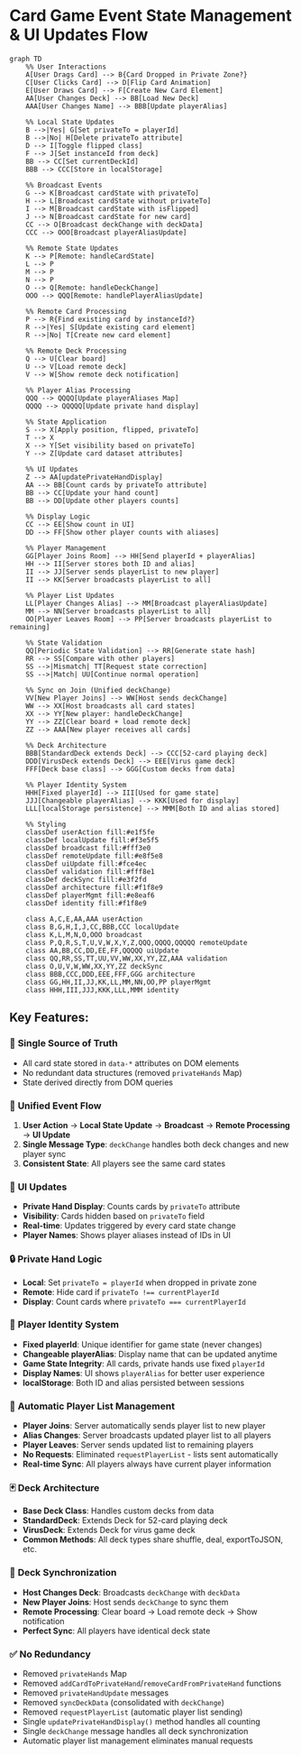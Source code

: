 # Card Game Event State Management & UI Updates Flow

```mermaid
graph TD
    %% User Interactions
    A[User Drags Card] --> B{Card Dropped in Private Zone?}
    C[User Clicks Card] --> D[Flip Card Animation]
    E[User Draws Card] --> F[Create New Card Element]
    AA[User Changes Deck] --> BB[Load New Deck]
    AAA[User Changes Name] --> BBB[Update playerAlias]
    
    %% Local State Updates
    B -->|Yes| G[Set privateTo = playerId]
    B -->|No| H[Delete privateTo attribute]
    D --> I[Toggle flipped class]
    F --> J[Set instanceId from deck]
    BB --> CC[Set currentDeckId]
    BBB --> CCC[Store in localStorage]
    
    %% Broadcast Events
    G --> K[Broadcast cardState with privateTo]
    H --> L[Broadcast cardState without privateTo]
    I --> M[Broadcast cardState with isFlipped]
    J --> N[Broadcast cardState for new card]
    CC --> O[Broadcast deckChange with deckData]
    CCC --> OOO[Broadcast playerAliasUpdate]
    
    %% Remote State Updates
    K --> P[Remote: handleCardState]
    L --> P
    M --> P
    N --> P
    O --> Q[Remote: handleDeckChange]
    OOO --> QQQ[Remote: handlePlayerAliasUpdate]
    
    %% Remote Card Processing
    P --> R{Find existing card by instanceId?}
    R -->|Yes| S[Update existing card element]
    R -->|No| T[Create new card element]
    
    %% Remote Deck Processing
    Q --> U[Clear board]
    U --> V[Load remote deck]
    V --> W[Show remote deck notification]
    
    %% Player Alias Processing
    QQQ --> QQQQ[Update playerAliases Map]
    QQQQ --> QQQQQ[Update private hand display]
    
    %% State Application
    S --> X[Apply position, flipped, privateTo]
    T --> X
    X --> Y[Set visibility based on privateTo]
    Y --> Z[Update card dataset attributes]
    
    %% UI Updates
    Z --> AA[updatePrivateHandDisplay]
    AA --> BB[Count cards by privateTo attribute]
    BB --> CC[Update your hand count]
    BB --> DD[Update other players counts]
    
    %% Display Logic
    CC --> EE[Show count in UI]
    DD --> FF[Show other player counts with aliases]
    
    %% Player Management
    GG[Player Joins Room] --> HH[Send playerId + playerAlias]
    HH --> II[Server stores both ID and alias]
    II --> JJ[Server sends playerList to new player]
    II --> KK[Server broadcasts playerList to all]
    
    %% Player List Updates
    LL[Player Changes Alias] --> MM[Broadcast playerAliasUpdate]
    MM --> NN[Server broadcasts playerList to all]
    OO[Player Leaves Room] --> PP[Server broadcasts playerList to remaining]
    
    %% State Validation
    QQ[Periodic State Validation] --> RR[Generate state hash]
    RR --> SS[Compare with other players]
    SS -->|Mismatch| TT[Request state correction]
    SS -->|Match| UU[Continue normal operation]
    
    %% Sync on Join (Unified deckChange)
    VV[New Player Joins] --> WW[Host sends deckChange]
    WW --> XX[Host broadcasts all card states]
    XX --> YY[New player: handleDeckChange]
    YY --> ZZ[Clear board + load remote deck]
    ZZ --> AAA[New player receives all cards]
    
    %% Deck Architecture
    BBB[StandardDeck extends Deck] --> CCC[52-card playing deck]
    DDD[VirusDeck extends Deck] --> EEE[Virus game deck]
    FFF[Deck base class] --> GGG[Custom decks from data]
    
    %% Player Identity System
    HHH[Fixed playerId] --> III[Used for game state]
    JJJ[Changeable playerAlias] --> KKK[Used for display]
    LLL[localStorage persistence] --> MMM[Both ID and alias stored]
    
    %% Styling
    classDef userAction fill:#e1f5fe
    classDef localUpdate fill:#f3e5f5
    classDef broadcast fill:#fff3e0
    classDef remoteUpdate fill:#e8f5e8
    classDef uiUpdate fill:#fce4ec
    classDef validation fill:#fff8e1
    classDef deckSync fill:#e3f2fd
    classDef architecture fill:#f1f8e9
    classDef playerMgmt fill:#e8eaf6
    classDef identity fill:#f1f8e9
    
    class A,C,E,AA,AAA userAction
    class B,G,H,I,J,CC,BBB,CCC localUpdate
    class K,L,M,N,O,OOO broadcast
    class P,Q,R,S,T,U,V,W,X,Y,Z,QQQ,QQQQ,QQQQQ remoteUpdate
    class AA,BB,CC,DD,EE,FF,QQQQQ uiUpdate
    class QQ,RR,SS,TT,UU,VV,WW,XX,YY,ZZ,AAA validation
    class O,U,V,W,WW,XX,YY,ZZ deckSync
    class BBB,CCC,DDD,EEE,FFF,GGG architecture
    class GG,HH,II,JJ,KK,LL,MM,NN,OO,PP playerMgmt
    class HHH,III,JJJ,KKK,LLL,MMM identity
```

## Key Features:

### 🎯 **Single Source of Truth**
- All card state stored in `data-*` attributes on DOM elements
- No redundant data structures (removed `privateHands` Map)
- State derived directly from DOM queries

### 🔄 **Unified Event Flow**
1. **User Action** → **Local State Update** → **Broadcast** → **Remote Processing** → **UI Update**
2. **Single Message Type**: `deckChange` handles both deck changes and new player sync
3. **Consistent State**: All players see the same card states

### 🎨 **UI Updates**
- **Private Hand Display**: Counts cards by `privateTo` attribute
- **Visibility**: Cards hidden based on `privateTo` field
- **Real-time**: Updates triggered by every card state change
- **Player Names**: Shows player aliases instead of IDs in UI

### 🔒 **Private Hand Logic**
- **Local**: Set `privateTo = playerId` when dropped in private zone
- **Remote**: Hide card if `privateTo !== currentPlayerId`
- **Display**: Count cards where `privateTo === currentPlayerId`

### 👥 **Player Identity System**
- **Fixed playerId**: Unique identifier for game state (never changes)
- **Changeable playerAlias**: Display name that can be updated anytime
- **Game State Integrity**: All cards, private hands use fixed `playerId`
- **Display Names**: UI shows `playerAlias` for better user experience
- **localStorage**: Both ID and alias persisted between sessions

### 🔄 **Automatic Player List Management**
- **Player Joins**: Server automatically sends player list to new player
- **Alias Changes**: Server broadcasts updated player list to all players
- **Player Leaves**: Server sends updated list to remaining players
- **No Requests**: Eliminated `requestPlayerList` - lists sent automatically
- **Real-time Sync**: All players always have current player information

### 🃏 **Deck Architecture**
- **Base Deck Class**: Handles custom decks from data
- **StandardDeck**: Extends Deck for 52-card playing deck
- **VirusDeck**: Extends Deck for virus game deck
- **Common Methods**: All deck types share shuffle, deal, exportToJSON, etc.

### 🔄 **Deck Synchronization**
- **Host Changes Deck**: Broadcasts `deckChange` with `deckData`
- **New Player Joins**: Host sends `deckChange` to sync them
- **Remote Processing**: Clear board → Load remote deck → Show notification
- **Perfect Sync**: All players have identical deck state

### ✅ **No Redundancy**
- Removed `privateHands` Map
- Removed `addCardToPrivateHand`/`removeCardFromPrivateHand` functions
- Removed `privateHandUpdate` messages
- Removed `syncDeckData` (consolidated with `deckChange`)
- Removed `requestPlayerList` (automatic player list sending)
- Single `updatePrivateHandDisplay()` method handles all counting
- Single `deckChange` message handles all deck synchronization
- Automatic player list management eliminates manual requests
